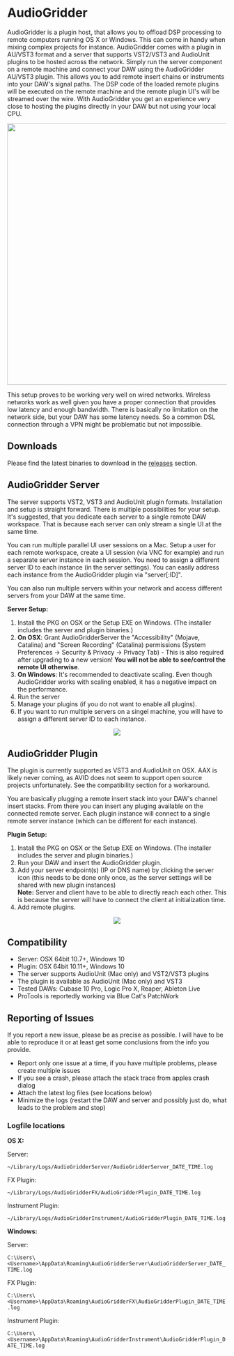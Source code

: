 # AudioGridder

AudioGridder is a plugin host, that allows you to offload DSP
processing to remote computers running OS X or Windows. This can come
in handy when mixing complex projects for instance. AudioGridder comes
with a plugin in AU/VST3 format and a server that supports VST2/VST3
and AudioUnit plugins to be hosted across the network. Simply run the
server component on a remote machine and connect your DAW using the
AudioGridder AU/VST3 plugin. This allows you to add remote insert
chains or instruments into your DAW's signal paths. The DSP code of
the loaded remote plugins will be executed on the remote machine and
the remote plugin UI's will be streamed over the wire. With
AudioGridder you get an experience very close to hosting the plugins
directly in your DAW but not using your local CPU.

<p align="center">
<img src="https://raw.githubusercontent.com/apohl79/audiogridder/master/images/overview.jpg" width="600" />
</p>

This setup proves to be working very well on wired networks. Wireless
networks work as well given you have a proper connection that provides
low latency and enough bandwidth. There is basically no limitation on
the network side, but your DAW has some latency needs. So a common DSL
connection through a VPN might be problematic but not impossible.

## Downloads

Please find the latest binaries to download in the
[releases](https://github.com/apohl79/audiogridder/releases) section.

## AudioGridder Server

The server supports VST2, VST3 and AudioUnit plugin formats. Installation
and setup is straight forward. There is multiple possibilities for
your setup. It's suggested, that you dedicate each server to a single
remote DAW workspace. That is because each server can only stream a
single UI at the same time.

You can run multiple parallel UI user sessions on a Mac. Setup a user
for each remote workspace, create a UI session (via VNC for example)
and run a separate server instance in each session. You need to assign
a different server ID to each instance (in the server settings). You
can easily address each instance from the AudioGridder plugin
via "server[:ID]".

You can also run multiple servers within your network and access
different servers from your DAW at the same time.

**Server Setup:**

1. Install the PKG on OSX or the Setup EXE on Windows. (The installer
includes the server and plugin binaries.)
2. **On OSX**: Grant AudioGridderServer the "Accessibility" (Mojave,
Catalina) and "Screen Recording" (Catalina) permissions (System
Preferences -> Security & Privacy -> Privacy Tab) - This is also
required after upgrading to a new version! **You will not be able to
see/control the remote UI otherwise**.
3. **On Windows**: It's recommended to deactivate scaling. Even though
AudioGridder works with scaling enabled, it has a negative impact
on the performance.
4. Run the server
5. Manage your plugins (if you do not want to enable all plugins).
6. If you want to run multiple servers on a singel machine, you will
have to assign a different server ID to each instance.

<p align="center">
<img src="https://raw.githubusercontent.com/apohl79/audiogridder/master/images/server.jpg" />
</p>

## AudioGridder Plugin

The plugin is currently supported as VST3 and AudioUnit on OSX. AAX is
likely never coming, as AVID does not seem to support open source
projects unfortunately. See the compatibility section for a workaround.

You are basically plugging a remote insert stack into your DAW's
channel insert stacks. From there you can insert any pluging available
on the connected remote server. Each plugin instance will connect to a
single remote server instance (which can be different for each
instance). 

**Plugin Setup:**

1. Install the PKG on OSX or the Setup EXE on Windows. (The installer
includes the server and plugin binaries.)
2. Run your DAW and insert the AudioGridder plugin.
3. Add your server endpoint(s) (IP or DNS name) by clicking the server
icon (this needs to be done only once, as the server settings will be
shared with new plugin instances)<br/>**Note:** Server and client have
to be able to directly reach each other. This is because the server
will have to connect the client at initialization time.
4. Add remote plugins.

<p align="center">
<img src="https://raw.githubusercontent.com/apohl79/audiogridder/master/images/plugin.jpg" />
</p>

## Compatibility

- Server: OSX 64bit 10.7+, Windows 10
- Plugin: OSX 64bit 10.11+, Windows 10
- The server supports AudioUnit (Mac only) and VST2/VST3 plugins
- The plugin is available as AudioUnit (Mac only) and VST3
- Tested DAWs: Cubase 10 Pro, Logic Pro X, Reaper, Ableton Live
- ProTools is reportedly working via Blue Cat's PatchWork

## Reporting of Issues

If you report a new issue, please be as precise as possible. I will
have to be able to reproduce it or at least get some conclusions from
the info you provide.

- Report only one issue at a time, if you have multiple problems,
  please create multiple issues
- If you see a crash, please attach the stack trace from apples crash
  dialog
- Attach the latest log files (see locations below)
- Minimize the logs (restart the DAW and server and possibly just do,
  what leads to the problem and stop)

### Logfile locations

**OS X:**

Server:

```~/Library/Logs/AudioGridderServer/AudioGridderServer_DATE_TIME.log```

FX Plugin:

```~/Library/Logs/AudioGridderFX/AudioGridderPlugin_DATE_TIME.log```

Instrument Plugin:

```~/Library/Logs/AudioGridderInstrument/AudioGridderPlugin_DATE_TIME.log```

**Windows:**

Server: 

```C:\Users\<Username>\AppData\Roaming\AudioGridderServer\AudioGridderServer_DATE_TIME.log```

FX Plugin:

```C:\Users\<Username>\AppData\Roaming\AudioGridderFX\AudioGridderPlugin_DATE_TIME.log```

Instrument Plugin:

```C:\Users\<Username>\AppData\Roaming\AudioGridderInstrument\AudioGridderPlugin_DATE_TIME.log```
